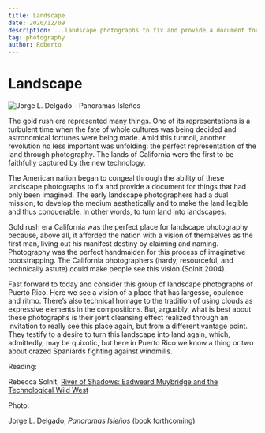 ```yaml
---
title: Landscape
date: 2020/12/09
description: ...landscape photographs to fix and provide a document for things that had only been imagined.
tag: photography
author: Roberto
---
```


# Landscape

![Jorge L. Delgado - Panoramas Isleños](/images/panoramas1.png)

The gold rush era represented many things. One of its representations is a turbulent time when the fate of whole cultures was being decided and astronomical fortunes were being made. Amid this turmoil, another revolution no less important was unfolding: the perfect representation of the land through photography. The lands of California were the first to be faithfully captured by the new technology.

The American nation began to congeal through the ability of these landscape photographs to fix and provide a document for things that had only been imagined. The early landscape photographers had a dual mission, to develop the medium aesthetically and to make the land legible and thus conquerable. In other words, to turn land into landscapes.

Gold rush era California was the perfect place for landscape photography because, above all, it afforded the nation with a vision of themselves as the first man, living out his manifest destiny by claiming and naming. Photography was the perfect handmaiden for this process of imaginative bootstrapping. The California photographers (hardy, resourceful, and technically astute) could make people see this vision (Solnit 2004).

Fast forward to today and consider this group of landscape photographs of Puerto Rico. Here we see a vision of a place that has largesse, opulence and ritmo. There’s also technical homage to the tradition of using clouds as expressive elements in the compositions. But, arguably, what is best about these photographs is their joint cleansing effect realized through an invitation to really see this place again, but from a different vantage point. They testify to a desire to turn this landscape into land again, which, admittedly, may be quixotic, but here in Puerto Rico we know a thing or two about crazed Spaniards fighting against windmills.

Reading:

Rebecca Solnit, [River of Shadows: Eadweard Muybridge and the Technological Wild West](https://www.amazon.com/River-Shadows-Eadweard-Muybridge-Technological/dp/0142004103)

Photo:

Jorge L. Delgado, _Panoramas Isleños_ (book forthcoming)

